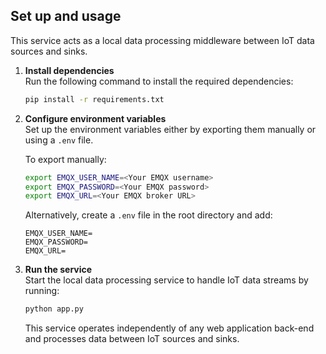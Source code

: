 ## Set up and usage
This service acts as a local data processing middleware between IoT data sources and sinks.

1. **Install dependencies**  
    Run the following command to install the required dependencies:
    ```bash
    pip install -r requirements.txt
    ```

2. **Configure environment variables**  
    Set up the environment variables either by exporting them manually or using a `.env` file.

    To export manually:
    ```bash
    export EMQX_USER_NAME=<Your EMQX username>
    export EMQX_PASSWORD=<Your EMQX password>
    export EMQX_URL=<Your EMQX broker URL>
    ```

    Alternatively, create a `.env` file in the root directory and add:
    ```
    EMQX_USER_NAME=
    EMQX_PASSWORD=
    EMQX_URL=
    ```

3. **Run the service**  
    Start the local data processing service to handle IoT data streams by running:
    ```bash
    python app.py
    ```

    This service operates independently of any web application back-end and processes data between IoT sources and sinks.